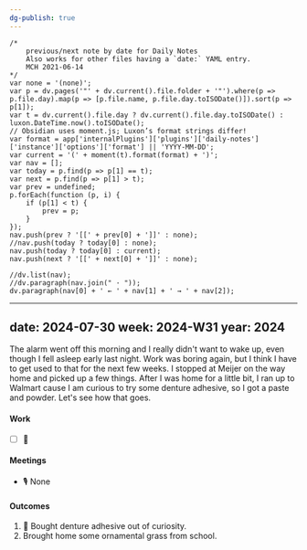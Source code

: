 ```yaml
---
dg-publish: true
---
```

```dataviewjs
/*
    previous/next note by date for Daily Notes
    Also works for other files having a `date:` YAML entry.
    MCH 2021-06-14
*/
var none = '(none)';
var p = dv.pages('"' + dv.current().file.folder + '"').where(p => p.file.day).map(p => [p.file.name, p.file.day.toISODate()]).sort(p => p[1]);
var t = dv.current().file.day ? dv.current().file.day.toISODate() : luxon.DateTime.now().toISODate();
// Obsidian uses moment.js; Luxon’s format strings differ!
var format = app['internalPlugins']['plugins']['daily-notes']['instance']['options']['format'] || 'YYYY-MM-DD';
var current = '(' + moment(t).format(format) + ')';
var nav = [];
var today = p.find(p => p[1] == t);
var next = p.find(p => p[1] > t);
var prev = undefined;
p.forEach(function (p, i) {
    if (p[1] < t) {
        prev = p;
    }
});
nav.push(prev ? '[[' + prev[0] + ']]' : none);
//nav.push(today ? today[0] : none);
nav.push(today ? today[0] : current);
nav.push(next ? '[[' + next[0] + ']]' : none);

//dv.list(nav);
//dv.paragraph(nav.join(" · "));
dv.paragraph(nav[0] + ' ← ' + nav[1] + ' → ' + nav[2]);
```
---
date: 2024-07-30
week: 2024-W31
year: 2024
---
The alarm went off this morning and I really didn't want to wake up, even though I fell asleep early last night. Work was boring again, but I think I have to get used to that for the next few weeks. I stopped at Meijer on the way home and picked up a few things. After I was home for a little bit, I ran up to Walmart cause I am curious to try some denture adhesive, so I got a paste and powder. Let's see how that goes. 

#### Work
- [ ] 💪

#### Meetings
- 🎙 None

#### Outcomes
1. 🦄 Bought denture adhesive out of curiosity.
2. Brought home some ornamental grass from school. 